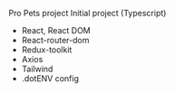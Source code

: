 Pro Pets project
Initial project (Typescript)
  - React, React DOM
  - React-router-dom
  - Redux-toolkit
  - Axios
  - Tailwind
  - .dotENV config
